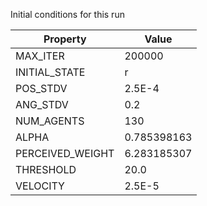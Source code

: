 Initial conditions for this run

| Property     | Value     |
|--------------|-----------|
|MAX_ITER|200000|
|INITIAL_STATE|r|
|POS_STDV|2.5E-4|
|ANG_STDV|0.2|
|NUM_AGENTS|130|
|ALPHA| 0.785398163|
|PERCEIVED_WEIGHT|6.283185307|
|THRESHOLD|20.0|
|VELOCITY|2.5E-5|